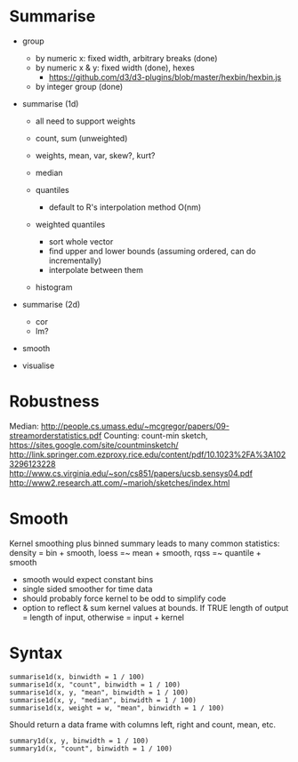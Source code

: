 # Summarise

* group 
  * by numeric x: fixed width, arbitrary breaks (done)
  * by numeric x & y: fixed width (done), hexes
    * https://github.com/d3/d3-plugins/blob/master/hexbin/hexbin.js
  * by integer group (done)

* summarise (1d)
  * all need to support weights

  * count, sum (unweighted)
  * weights, mean, var, skew?, kurt?

  * median 

  * quantiles
    * default to R's interpolation method O(nm)
  
  * weighted quantiles
    * sort whole vector
    * find upper and lower bounds (assuming ordered, can do incrementally)
    * interpolate between them

  * histogram

* summarise (2d)
  * cor
  * lm?

* smooth

* visualise

# Robustness

Median: http://people.cs.umass.edu/~mcgregor/papers/09-streamorderstatistics.pdf
Counting: count-min sketch, https://sites.google.com/site/countminsketch/
http://link.springer.com.ezproxy.rice.edu/content/pdf/10.1023%2FA%3A1023296123228
http://www.cs.virginia.edu/~son/cs851/papers/ucsb.sensys04.pdf
http://www2.research.att.com/~marioh/sketches/index.html

# Smooth

Kernel smoothing plus binned summary leads to many common statistics: density = bin + smooth, loess =~ mean + smooth, rqss =~ quantile + smooth

* smooth would expect constant bins
* single sided smoother for time data
* should probably force kernel to be odd to simplify code
* option to reflect & sum kernel values at bounds.  If TRUE length of output = length of input, otherwise = input + kernel

# Syntax

    summarise1d(x, binwidth = 1 / 100)
    summarise1d(x, "count", binwidth = 1 / 100)
    summarise1d(x, y, "mean", binwidth = 1 / 100)
    summarise1d(x, y, "median", binwidth = 1 / 100)
    summarise1d(x, weight = w, "mean", binwidth = 1 / 100)

Should return a data frame with columns left, right and count, mean, etc.

    summary1d(x, y, binwidth = 1 / 100)
    summary1d(x, "count", binwidth = 1 / 100)
